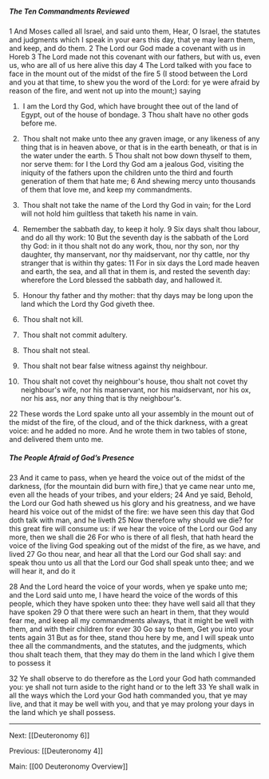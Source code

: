##### The Ten Commandments Reviewed

1 And Moses called all Israel, and said unto them, Hear, O Israel, the statutes and judgments which I speak in your ears this day, that ye may learn them, and keep, and do them. 2 The Lord our God made a covenant with us in Horeb 3 The Lord made not this covenant with our fathers, but with us, even us, who are all of us here alive this day 4 The Lord talked with you face to face in the mount out of the midst of the fire 5 (I stood between the Lord and you at that time, to shew you the word of the Lord: for ye were afraid by reason of the fire, and went not up into the mount;) saying 

1.  I am the Lord thy God, which have brought thee out of the land of Egypt, out of the house of bondage. 3 Thou shalt have no other gods before me.

2.  Thou shalt not make unto thee any graven image, or any likeness of any thing that is in heaven above, or that is in the earth beneath, or that is in the water under the earth. 5 Thou shalt not bow down thyself to them, nor serve them: for I the Lord thy God am a jealous God, visiting the iniquity of the fathers upon the children unto the third and fourth generation of them that hate me; 6 And shewing mercy unto thousands of them that love me, and keep my commandments.

3.  Thou shalt not take the name of the Lord thy God in vain; for the Lord will not hold him guiltless that taketh his name in vain.

4.  Remember the sabbath day, to keep it holy. 9 Six days shalt thou labour, and do all thy work: 10 But the seventh day is the sabbath of the Lord thy God: in it thou shalt not do any work, thou, nor thy son, nor thy daughter, thy manservant, nor thy maidservant, nor thy cattle, nor thy stranger that is within thy gates: 11 For in six days the Lord made heaven and earth, the sea, and all that in them is, and rested the seventh day: wherefore the Lord blessed the sabbath day, and hallowed it.

5.  Honour thy father and thy mother: that thy days may be long upon the land which the Lord thy God giveth thee.

6.  Thou shalt not kill.

7.  Thou shalt not commit adultery.

8.  Thou shalt not steal.

9.  Thou shalt not bear false witness against thy neighbour.

10.  Thou shalt not covet thy neighbour's house, thou shalt not covet thy neighbour's wife, nor his manservant, nor his maidservant, nor his ox, nor his ass, nor any thing that is thy neighbour's.

22 These words the Lord spake unto all your assembly in the mount out of the midst of the fire, of the cloud, and of the thick darkness, with a great voice: and he added no more. And he wrote them in two tables of stone, and delivered them unto me.

##### The People Afraid of God’s Presence

23 And it came to pass, when ye heard the voice out of the midst of the darkness, (for the mountain did burn with fire,) that ye came near unto me, even all the heads of your tribes, and your elders; 24 And ye said, Behold, the Lord our God hath shewed us his glory and his greatness, and we have heard his voice out of the midst of the fire: we have seen this day that God doth talk with man, and he liveth 25 Now therefore why should we die? for this great fire will consume us: if we hear the voice of the Lord our God any more, then we shall die 26 For who is there of all flesh, that hath heard the voice of the living God speaking out of the midst of the fire, as we have, and lived 27 Go thou near, and hear all that the Lord our God shall say: and speak thou unto us all that the Lord our God shall speak unto thee; and we will hear it, and do it 

28 And the Lord heard the voice of your words, when ye spake unto me; and the Lord said unto me, I have heard the voice of the words of this people, which they have spoken unto thee: they have well said all that they have spoken 29 O that there were such an heart in them, that they would fear me, and keep all my commandments always, that it might be well with them, and with their children for ever 30 Go say to them, Get you into your tents again 31 But as for thee, stand thou here by me, and I will speak unto thee all the commandments, and the statutes, and the judgments, which thou shalt teach them, that they may do them in the land which I give them to possess it 

32 Ye shall observe to do therefore as the Lord your God hath commanded you: ye shall not turn aside to the right hand or to the left 33 Ye shall walk in all the ways which the Lord your God hath commanded you, that ye may live, and that it may be well with you, and that ye may prolong your days in the land which ye shall possess.

---
Next: [[Deuteronomy 6]]

Previous: [[Deuteronomy 4]]

Main: [[00 Deuteronomy Overview]]